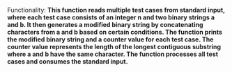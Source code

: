 Functionality: **This function reads multiple test cases from standard input, where each test case consists of an integer n and two binary strings a and b. It then generates a modified binary string by concatenating characters from a and b based on certain conditions. The function prints the modified binary string and a counter value for each test case. The counter value represents the length of the longest contiguous substring where a and b have the same character. The function processes all test cases and consumes the standard input.**